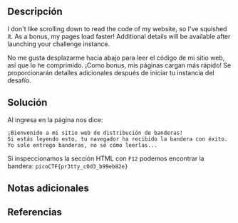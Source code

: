 ## Descripción
I don't like scrolling down to read the code of my website, so I've squished it. As a bonus, my pages load faster! Additional details will be available after launching your challenge instance.

No me gusta desplazarme hacia abajo para leer el código de mi sitio web, así que lo he comprimido. ¡Como bonus, mis páginas cargan más rápido! Se proporcionarán detalles adicionales después de iniciar tu instancia del desafío.
## Solución
Al ingresa en la página nos dice:
```
¡Bienvenido a mi sitio web de distribución de banderas!
Si estás leyendo esto, tu navegador ha recibido la bandera con éxito.
Yo solo entrego banderas, no sé cómo leerlas...
```
Si inspeccionamos la sección HTML con `F12` podemos encontrar la bandera: `picoCTF{pr3tty_c0d3_b99eb82e}`
## Notas adicionales

## Referencias
